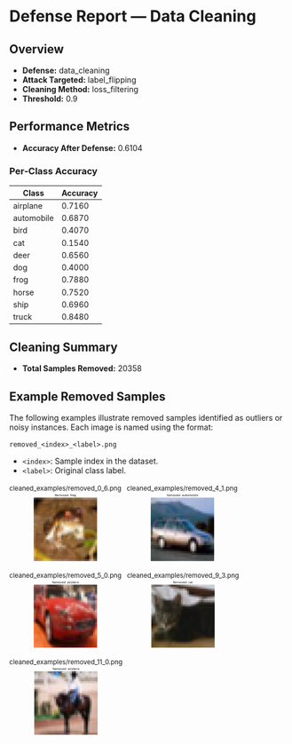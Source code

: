 # Defense Report — Data Cleaning

## Overview

- **Defense:** data_cleaning
- **Attack Targeted:** label_flipping
- **Cleaning Method:** loss_filtering
- **Threshold:** 0.9

## Performance Metrics

- **Accuracy After Defense:** 0.6104

### Per‑Class Accuracy

| Class | Accuracy |
|-------|----------|
| airplane | 0.7160 |
| automobile | 0.6870 |
| bird | 0.4070 |
| cat | 0.1540 |
| deer | 0.6560 |
| dog | 0.4000 |
| frog | 0.7880 |
| horse | 0.7520 |
| ship | 0.6960 |
| truck | 0.8480 |

## Cleaning Summary

- **Total Samples Removed:** 20358

## Example Removed Samples

The following examples illustrate removed samples identified as outliers or noisy instances.
Each image is named using the format:

```
removed_<index>_<label>.png
```
- `<index>`: Sample index in the dataset.
- `<label>`: Original class label.

<div style="display: flex; gap: 10px; flex-wrap: wrap;">
<div style="text-align:center;"><small>cleaned_examples/removed_0_6.png</small><br><img src="cleaned_examples/removed_0_6.png" style="width: 120px;"></div>
<div style="text-align:center;"><small>cleaned_examples/removed_4_1.png</small><br><img src="cleaned_examples/removed_4_1.png" style="width: 120px;"></div>
<div style="text-align:center;"><small>cleaned_examples/removed_5_0.png</small><br><img src="cleaned_examples/removed_5_0.png" style="width: 120px;"></div>
<div style="text-align:center;"><small>cleaned_examples/removed_9_3.png</small><br><img src="cleaned_examples/removed_9_3.png" style="width: 120px;"></div>
<div style="text-align:center;"><small>cleaned_examples/removed_11_0.png</small><br><img src="cleaned_examples/removed_11_0.png" style="width: 120px;"></div>
</div>